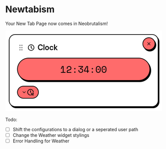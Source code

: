 # Newtabism

Your New Tab Page now comes in Neobrutalism!

![Clock Screenshot](./ss.png)

Todo:

- [ ] Shift the configurations to a dialog or a seperated user path
- [ ] Change the Weather widget stylings
- [ ] Error Handling for Weather
